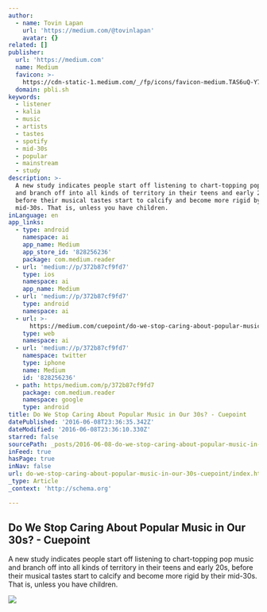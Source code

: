 ```yaml
---
author:
  - name: Tovin Lapan
    url: 'https://medium.com/@tovinlapan'
    avatar: {}
related: []
publisher:
  url: 'https://medium.com'
  name: Medium
  favicon: >-
    https://cdn-static-1.medium.com/_/fp/icons/favicon-medium.TAS6uQ-Y7kcKgi0xjcYHXw.ico
  domain: pbli.sh
keywords:
  - listener
  - kalia
  - music
  - artists
  - tastes
  - spotify
  - mid-30s
  - popular
  - mainstream
  - study
description: >-
  A new study indicates people start off listening to chart-topping pop music
  and branch off into all kinds of territory in their teens and early 20s,
  before their musical tastes start to calcify and become more rigid by their
  mid-30s. That is, unless you have children.
inLanguage: en
app_links:
  - type: android
    namespace: ai
    app_name: Medium
    app_store_id: '828256236'
    package: com.medium.reader
  - url: 'medium://p/372b87cf9fd7'
    type: ios
    namespace: ai
    app_name: Medium
  - url: 'medium://p/372b87cf9fd7'
    type: android
    namespace: ai
  - url: >-
      https://medium.com/cuepoint/do-we-stop-caring-about-popular-music-in-our-30s-372b87cf9fd7
    type: web
    namespace: ai
  - url: 'medium://p/372b87cf9fd7'
    namespace: twitter
    type: iphone
    name: Medium
    id: '828256236'
  - path: https/medium.com/p/372b87cf9fd7
    package: com.medium.reader
    namespace: google
    type: android
title: Do We Stop Caring About Popular Music in Our 30s? - Cuepoint
datePublished: '2016-06-08T23:36:35.342Z'
dateModified: '2016-06-08T23:36:10.330Z'
starred: false
sourcePath: _posts/2016-06-08-do-we-stop-caring-about-popular-music-in-our-30s-cuepoint.md
inFeed: true
hasPage: true
inNav: false
url: do-we-stop-caring-about-popular-music-in-our-30s-cuepoint/index.html
_type: Article
_context: 'http://schema.org'

---
```

<article style=""><h1>Do We Stop Caring About Popular Music in Our 30s? - Cuepoint</h1><p>A new study indicates people start off listening to chart-topping pop music and branch off into all kinds of territory in their teens and early 20s, before their musical tastes start to calcify and become more rigid by their mid-30s. That is, unless you have children.</p><img src="https://cdn-images-1.medium.com/max/1200/1*dbu65Ikywf1rhPmAPu9ZUw.png" /></article>